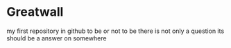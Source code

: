 # Greatwall
my first repository in github
to be or not to be there is not only a question 
its should be a answer on somewhere
